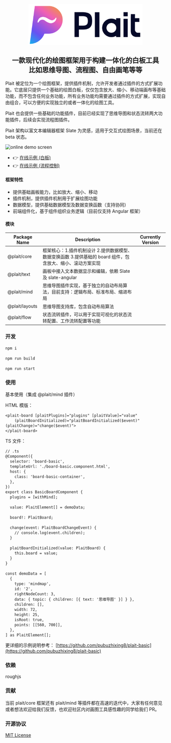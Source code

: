 <p align="center">
  <picture>
    <img src="https://github.com/worktile/plait/blob/develop/.docgeni/public/assets/plait-horizontal-logo.png?raw=true" width="360" alt="Plait logo and name" />
  </picture>
</p>

<div align="center">
  <h2>
    一款现代化的绘图框架用于构建一体化的白板工具 </br>
    比如思维导图、流程图、自由画笔等等
  </h3>
</div>


Plait 被定位为一个绘图框架，提供插件机制，允许开发者通过插件的方式扩展功能。它底层只提供一个基础的绘图白板，仅仅包含放大、缩小、移动端画布等基础功能，而不包含任何业务功能，所有业务功能均需要通过插件的方式扩展，实现自由组合，可以方便的实现独立的或者一体化的绘图工具。

Plait 也会提供一些基础的功能插件，目前已经实现了思维导图和状态流转两大功能插件，后续会实现流程图插件。

Plait 架构以富文本编辑器框架 Slate 为灵感，适用于交互式绘图场景，当前还在 beta 状态。

![online demo screen](https://github.com/worktile/plait/blob/develop/.docgeni/public/assets/screen-online-demo.png?raw=true)


- 👉 [在线示例 (白板)](https://plait.pingcode.com)
- 👉 [在线示例 (流程控制)](https://plait.pingcode.com/flow)


#### 框架特性

- 提供基础画板能力，比如放大、缩小、移动
- 插件机制，提供插件机制用于扩展绘图功能
- 数据模型，提供基础数据模型及数据变换函数（支持协同）
- 前端组件化，基于组件组织业务逻辑（目前仅支持 Angular 框架）




#### 模块

|Package Name|Description|Currently Version|
|---|---|---|
|@plait/core|框架核心：1.插件机制设计 2.提供数据模型、数据变换函数 3.提供基础的 board 组件，包含放大、缩小、滚动方案实现||
|@plait/text|画板中接入文本数据显示和编辑，依赖 Slate 及 slate-angular||
|@plait/mind|思维导图插件实现，基于独立的自动布局算法，目前支持：逻辑布局、标准布局、缩进布局||
|@plait/layouts|思维导图支持库，包含自动布局算法||
|@plait/flow|状态流转插件，可以用于实现可视化的状态流转配置、工作流转配置等功能||




### 开发

```
npm i

npm run build

npm run start
```



### 使用

基本使用（集成 @plait/mind 插件）

HTML 模版：

```
<plait-board [plaitPlugins]="plugins" [plaitValue]="value"
    (plaitBoardInitialized)="plaitBoardInitialized($event)" (plaitChange)="change($event)">
</plait-board>
```

TS 文件：

```
// .ts
@Component({
  selector: 'board-basic',
  templateUrl: './board-basic.component.html',
  host: {
    class: 'board-basic-container',
  },
})
export class BasicBoardComponent {
  plugins = [withMind];

  value: PlaitElement[] = demoData;

  board!: PlaitBoard;

  change(event: PlaitBoardChangeEvent) {
    // console.log(event.children);
  }

  plaitBoardInitialized(value: PlaitBoard) {
    this.board = value;
  }
}

const demoData = [
  {
    type: 'mindmap',
    id: '2',
    rightNodeCount: 3,
    data: { topic: { children: [{ text: '思维导图' }] } },
    children: [],
    width: 72,
    height: 25,
    isRoot: true,
    points: [[560, 700]],
  },
] as PlaitElement[];
```

更详细的示例说明参考：  [https://github.com/pubuzhixing8/plait-basic](https://github.com/pubuzhixing8/plait-basic)  



### 依赖

roughjs



### 贡献

当前 plait/core 框架还有 plait/mind 等插件都在高速的迭代中，大家有任何意见或者想法欢迎给我们反馈，也欢迎社区内对画图工具感性趣的同学给我们 PR。



### 开源协议

  [MIT License](https://github.com/worktile/slate-angular/blob/master/LICENSE)  



